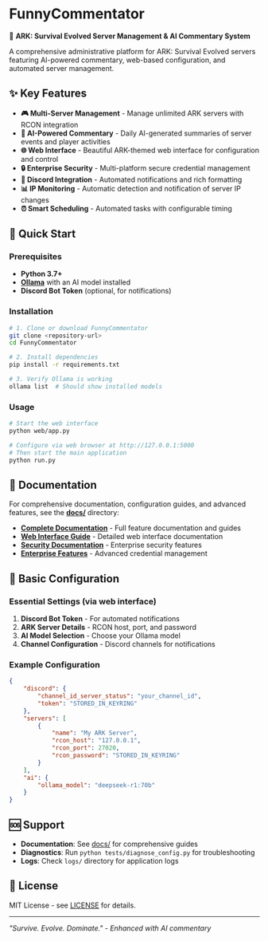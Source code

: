 # FunnyCommentator

🦕 **ARK: Survival Evolved Server Management & AI Commentary System**

A comprehensive administrative platform for ARK: Survival Evolved servers featuring AI-powered commentary, web-based configuration, and automated server management.

## ✨ Key Features

- **🎮 Multi-Server Management** - Manage unlimited ARK servers with RCON integration
- **🤖 AI-Powered Commentary** - Daily AI-generated summaries of server events and player activities
- **🌐 Web Interface** - Beautiful ARK-themed web interface for configuration and control
- **🔒 Enterprise Security** - Multi-platform secure credential management
- **💬 Discord Integration** - Automated notifications and rich formatting
- **📊 IP Monitoring** - Automatic detection and notification of server IP changes
- **⏰ Smart Scheduling** - Automated tasks with configurable timing

## 🚀 Quick Start

### Prerequisites
- **Python 3.7+**
- **[Ollama](https://ollama.ai/)** with an AI model installed
- **Discord Bot Token** (optional, for notifications)

### Installation
```bash
# 1. Clone or download FunnyCommentator
git clone <repository-url>
cd FunnyCommentator

# 2. Install dependencies
pip install -r requirements.txt

# 3. Verify Ollama is working
ollama list  # Should show installed models
```

### Usage
```bash
# Start the web interface
python web/app.py

# Configure via web browser at http://127.0.0.1:5000
# Then start the main application
python run.py
```

## 📖 Documentation

For comprehensive documentation, configuration guides, and advanced features, see the **[docs/](docs/)** directory:

- **[Complete Documentation](docs/README.md)** - Full feature documentation and guides
- **[Web Interface Guide](docs/WEB_INTERFACE.md)** - Detailed web interface documentation  
- **[Security Documentation](docs/CREDENTIAL_SECURITY.md)** - Enterprise security features
- **[Enterprise Features](docs/ENTERPRISE_CREDENTIALS.md)** - Advanced credential management

## 🔧 Basic Configuration

### Essential Settings (via web interface)
1. **Discord Bot Token** - For automated notifications
2. **ARK Server Details** - RCON host, port, and password
3. **AI Model Selection** - Choose your Ollama model
4. **Channel Configuration** - Discord channels for notifications

### Example Configuration
```json
{
    "discord": {
        "channel_id_server_status": "your_channel_id",
        "token": "STORED_IN_KEYRING"
    },
    "servers": [
        {
            "name": "My ARK Server",
            "rcon_host": "127.0.0.1",
            "rcon_port": 27020,
            "rcon_password": "STORED_IN_KEYRING"
        }
    ],
    "ai": {
        "ollama_model": "deepseek-r1:70b"
    }
}
```

## 🆘 Support

- **Documentation**: See [docs/](docs/) for comprehensive guides
- **Diagnostics**: Run `python tests/diagnose_config.py` for troubleshooting
- **Logs**: Check `logs/` directory for application logs

## 📄 License

MIT License - see [LICENSE](LICENSE) for details.

---

*"Survive. Evolve. Dominate." - Enhanced with AI commentary*
